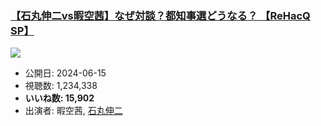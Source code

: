 ### [【石丸伸二vs暇空茜】なぜ対談？都知事選どうなる？ 【ReHacQ SP】](https://www.youtube.com/watch?v=LyfcqUBmBlc)
[![](https://img.youtube.com/vi/LyfcqUBmBlc/sddefault.jpg)](https://www.youtube.com/watch?v=LyfcqUBmBlc)
-   公開日: 2024-06-15
-   視聴数: 1,234,338
-   **いいね数: 15,902**
-   出演者: 暇空茜, [石丸伸二](/rehacq_fan/people/石丸伸二 "wikilink")
